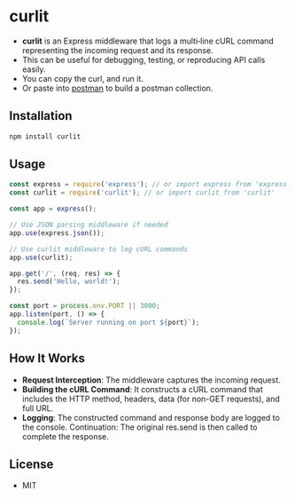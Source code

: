 # curlit

- **curlit** is an Express middleware that logs a multi‑line cURL command representing the incoming request and its response.
- This can be useful for debugging, testing, or reproducing API calls easily.
- You can copy the curl, and run it.
- Or paste into [postman](https://learning.postman.com/docs/getting-started/importing-and-exporting/importing-curl-commands/) to build a postman collection.


## Installation

```bash
npm install curlit
```

## Usage
```js
const express = require('express'); // or import express from 'express'
const curlit = require('curlit'); // or import curlit from 'curlit'

const app = express();

// Use JSON parsing middleware if needed
app.use(express.json());

// Use curlit middleware to log cURL commands
app.use(curlit);

app.get('/', (req, res) => {
  res.send('Hello, world!');
});

const port = process.env.PORT || 3000;
app.listen(port, () => {
  console.log(`Server running on port ${port}`);
});
```

## How It Works
- **Request Interception**: The middleware captures the incoming request.
- **Building the cURL Command**: It constructs a cURL command that includes the HTTP method, headers, data (for non-GET requests), and full URL.
- **Logging**: The constructed command and response body are logged to the console.
Continuation: The original res.send is then called to complete the response.


## License
- MIT